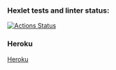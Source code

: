 ### Hexlet tests and linter status:
[![Actions Status](https://github.com/abarmenkov/frontend-project-lvl4/workflows/hexlet-check/badge.svg)](https://github.com/abarmenkov/frontend-project-lvl4/actions)

### Heroku

[Heroku](https://desolate-coast-38361.herokuapp.com/)